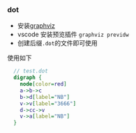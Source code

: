 ### dot
  * 安装[graphviz](http://www.graphviz.org/) 
  * vscode 安装预览插件 ```graphviz previdw```
  * 创建后缀```.dot```的文件即可使用
  
  使用如下
  ``` dot
    // test.dot
    digraph {
      node[color=red]
      a->b->c
      b->d[label="NB"]
      v->v[label="3666"]
      d->cc->v
      v->a[label="NB"]
    }
  ```
